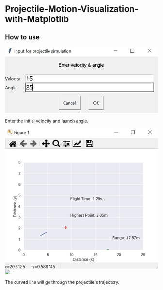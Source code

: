 # Projectile-Motion-Visualization-with-Matplotlib

## How to use
![](images/input.png)

Enter the initial velocity and launch angle.

![](images/flight.png)
![](images/flight2.png)

The curved line will go through the projectile's trajectory.
